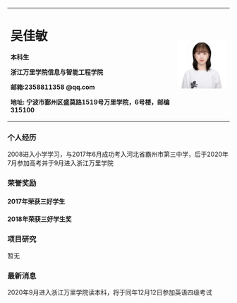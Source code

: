 <table border="0">
  <tr>
    <td width=" 75%" >
      <h1>吴佳敏</h1>
      <p><b>本科生</b></p>
      <p><b>浙江万里学院信息与智能工程学院</b></p>
      <p><b>邮箱:2358811358 @qq.com</b></p>
      <p><b>地址: 宁波市鄞州区盛莫路1519号万里学院，6号楼，邮编315100</b></p>
    </td>
    <td width= " 25%">
    <img src="/IMG_1173(20201130-130225).JPG" width=" 100%">
  </td>
  </tr>
</table>

### 个人经历
2008进入小学学习，与2017年6月成功考入河北省霸州市第三中学，后于2020年7月参加高考并于9月进入浙江万里学院

### 荣誉奖励
#### 2017年荣获三好学生
#### 2018年荣获三好学生奖

### 项目研究
暂无

### 最新消息
2020年9月进入浙江万里学院读本科，将于同年12月12日参加英语四级考试

